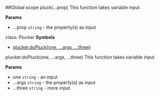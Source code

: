 ##Global scope
<a name="pluck"></a>
pluck(...prop)
This function takes variable input

**Params**

- ...prop `string` - the property(s) as input

<a name="Plucker"></a>

class: Plucker
**Symbols**  
  * [plucker.doPluck(one, ...args, ...three)](#Plucker#doPluck)

<a name="Plucker#doPluck"></a>
plucker.doPluck(one, ...args, ...three)
This function takes variable input

**Params**

- one `string` - an input
- ...args `string` - the property(s) as input
- ...three `string` - more input

